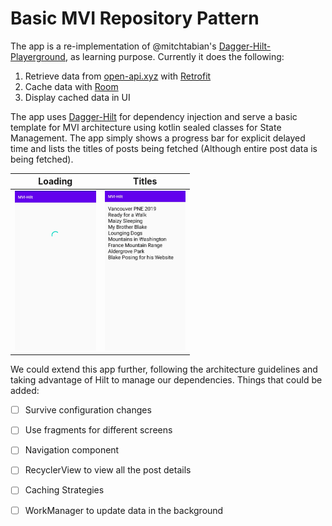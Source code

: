 # Basic MVI Repository Pattern

The app is a re-implementation of @mitchtabian's [Dagger-Hilt-Playerground](https://github.com/mitchtabian/Dagger-Hilt-Playerground/tree/Basic-MVI-Repository-Pattern), as learning purpose. Currently it does the following:

1. Retrieve data from [open-api.xyz](https://open-api.xyz/placeholder/blogs) with [Retrofit](https://square.github.io/retrofit/)
2. Cache data with [Room](https://developer.android.com/topic/libraries/architecture/room)
3. Display cached data in UI

The app uses [Dagger-Hilt](https://dagger.dev/hilt/) for dependency injection and serve a basic template for MVI architecture using kotlin sealed classes for State Management. The app simply shows a progress bar for explicit delayed time and lists the titles of posts being fetched (Although entire post data is being fetched).

|                     Loading                      |                     Titles                      |
| :----------------------------------------------: | :---------------------------------------------: |
| <img src="docs/loading.jpg" style="zoom:25%;" /> | <img src="docs/titles.jpg" style="zoom:25%;" /> |

We could extend this app further, following the architecture guidelines and taking advantage of Hilt to manage our dependencies. Things that could be added:

- [ ] Survive configuration changes
- [ ] Use fragments for different screens
- [ ] Navigation component
- [ ] RecyclerView to view all the post details
- [ ] Caching Strategies
- [ ] WorkManager to update data in the background

